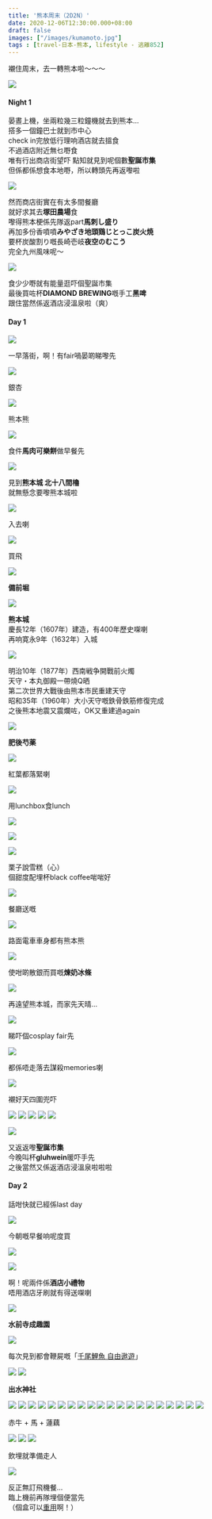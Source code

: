 ```yaml
---
title: '熊本周末（2D2N）'
date: 2020-12-06T12:30:00.000+08:00
draft: false
images: ["/images/kumamoto.jpg"]
tags : [travel-日本-熊本, lifestyle - 逃離852]
---
```


襯住周末，去一轉熊本啦～～～  

![](/images/kumamoto1.jpg)

#### Night 1
  
晏晝上機，坐兩粒幾三粒鐘機就去到熊本...  
搭多一個鐘巴士就到市中心  
check in完放低行理响酒店就去搵食  
不過酒店附近無乜嘢食  
唯有行出商店街望吓
點知就見到呢個數**聖誕市集**  
但係都係想食本地嘢，所以轉頭先再返嚟啦

![](/images/kumamoto2.jpg)

然而商店街實在有太多間餐廳  
就好求其去**塚田農場**食  
嚟得熊本梗係先隊返part**馬刺し盛り**  
再加多份香噴噴**みやざき地頭鶏じとっこ炭火焼**  
要杯炭酸割り嘅長崎壱岐**夜空のむこう**  
完全九州風味呢～

![](/images/kumamoto3.jpg)

食少少嘢就有能量逛吓個聖誕市集  
最後買咗杯**DIAMOND BREWING**嘅手工**黑啤**  
跟住當然係返酒店浸溫泉啦（爽）    
  
#### Day 1

![](/images/kumamoto4.jpg)

一早落街，啊！有fair喎晏啲睇嚟先  

![](/images/kumamoto5.jpg)

銀杏

![](/images/kumamoto6.jpg)

熊本熊

![](/images/kumamoto7.jpg)

食件**馬肉可樂餅**做早餐先  

![](/images/kumamoto8.jpg)

見到**熊本城 北十八間櫓**  
就無懸念要嚟熊本城啦  

![](/images/kumamoto9.jpg)

入去喇

![](/images/kumamoto10.jpg)

買飛

![](/images/kumamoto11.jpg)

**備前堀**

![](/images/kumamoto12.jpg)

**熊本城**  
慶長12年（1607年）建造，有400年歷史㗎喇  
再响寛永9年（1632年）入城  

![](/images/kumamoto13.jpg)

明治10年（1877年）西南戦争開戰前火燭  
天守・本丸御殿一帶燒Q晒  
第二次世界大戰後由熊本市民重建天守  
昭和35年（1960年）大小天守嘅鉄骨鉄筋修復完成  
之後熊本地震又震爛咗，OK又重建過again

![](/images/kumamoto14.jpg)

**肥後芍薬**  

![](/images/kumamoto15.jpg)

紅葉都落緊喇

![](/images/kumamoto16.jpg)

用lunchbox食lunch  


![](/images/kumamoto17.jpg)


![](/images/kumamoto18.jpg)


![](/images/kumamoto19.jpg)

栗子說雪糕（心）  
個甜度配埋杯black coffee啱啱好  

![](/images/kumamoto20.jpg)

餐廳送嘅

![](/images/kumamoto21.jpg)

路面電車車身都有熊本熊  

![](/images/kumamoto62.jpg)

使咁啲散銀而買嘅**煉奶冰條**  

![](/images/kumamoto22.jpg)

再遠望熊本城，而家先天晴...  

![](/images/kumamoto23.jpg)

睇吓個cosplay fair先

![](/images/kumamoto24.jpg)

都係唔走落去謀殺memories喇  

![](/images/kumamoto25.jpg)

襯好天四圍兜吓

![](/images/kumamoto26.jpg)
![](/images/kumamoto27.jpg)
![](/images/kumamoto28.jpg)
![](/images/kumamoto29.jpg)
![](/images/kumamoto30.jpg)

![](/images/kumamoto63.jpg)

又返返嚟**聖誕市集**  
今晚叫杯**gluhwein**暖吓手先  
之後當然又係返酒店浸溫泉啦啦啦  
  
#### Day 2  
話咁快就已經係last day  

![](/images/kumamoto32.jpg)

今朝嘅早餐响呢度買

![](/images/kumamoto31.jpg)



![](/images/kumamoto33.jpg)

啊！呢兩件係**酒店小禮物**  
唔用酒店牙刷就有得送㗎喇  

![](/images/kumamoto34.jpg)

**水前寺成趣園**  


![](/images/kumamoto35.jpg)

每次見到都會鞭屍嘅「[千尾鯉魚 自由遨遊](https://hidie.net/yunnan3b/)」  

![](/images/kumamoto36.jpg)
![](/images/kumamoto37.jpg)

**出水神社**  

![](/images/kumamoto38.jpg)
![](/images/kumamoto39.jpg)
![](/images/kumamoto40.jpg)
![](/images/kumamoto41.jpg)
![](/images/kumamoto42.jpg)
![](/images/kumamoto43.jpg)
![](/images/kumamoto44.jpg)
![](/images/kumamoto45.jpg)
![](/images/kumamoto46.jpg)
![](/images/kumamoto47.jpg)
![](/images/kumamoto48.jpg)
![](/images/kumamoto49.jpg)
![](/images/kumamoto50.jpg)
![](/images/kumamoto51.jpg)
![](/images/kumamoto52.jpg)
![](/images/kumamoto53.jpg)
![](/images/kumamoto54.jpg)
![](/images/kumamoto55.jpg)
![](/images/kumamoto56.jpg)
![](/images/kumamoto57.jpg)

赤牛 + 馬 + 蓮藕

![](/images/kumamoto58.jpg)
![](/images/kumamoto59.jpg)
![](/images/kumamoto60.jpg)

飲埋就準備走人

![](/images/kumamoto61.jpg)

反正無訂飛機餐...  
臨上機前再隊埋個便當先  
（個盒可以[重用](https://hidie.net/fengming/)啊！）
  
  
  
